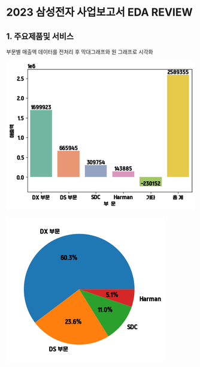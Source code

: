 # 2023 삼성전자 사업보고서 EDA REVIEW

## 1. 주요제품및 서비스

부문별 매출액 데이터를 전처리 후 막대그래프와 원 그래프로 시각화

![alt text](img/부문별매출액.png)

![alt text](img/부문별매출액(원).png)
